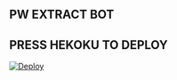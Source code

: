 ## PW EXTRACT BOT

## PRESS HEKOKU TO DEPLOY
[![Deploy](https://www.herokucdn.com/deploy/button.svg)](https://heroku.com/deploy?template=https://github.com/)
